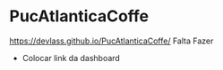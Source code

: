 # PucAtlanticaCoffe
https://devlass.github.io/PucAtlanticaCoffe/
Falta Fazer 

- Colocar link da dashboard
